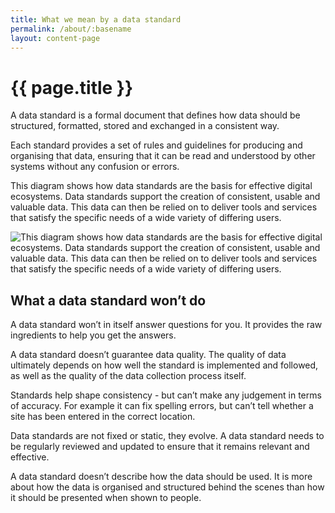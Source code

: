 ```yaml
---
title: What we mean by a data standard
permalink: /about/:basename
layout: content-page
---
```


# {{ page.title }}

A data standard is a formal document that defines how data should be structured, formatted, stored and exchanged in a consistent way. 

Each standard provides a set of rules and guidelines for producing and organising that data, ensuring that it can be read and understood by other systems without any confusion or errors.

This diagram shows how data standards are the basis for effective digital ecosystems. Data standards support the creation of consistent, usable and valuable data. This data can then be relied on to deliver tools and services that satisfy the specific needs of a wide variety of differing users.

![This diagram shows how data standards are the basis for effective digital ecosystems. Data standards support the creation of consistent, usable and valuable data. This data can then be relied on to deliver tools and services that satisfy the specific needs of a wide variety of differing users.](https://digital-land.github.io/images/diagrams/data-standards-in-effective-digital-ecosystems.png)

## What a data standard won’t do

A data standard won’t in itself answer questions for you. It provides the raw ingredients to help you get the answers.

A data standard doesn’t guarantee data quality. The quality of data ultimately depends on how well the standard is implemented and followed, as well as the quality of the data collection process itself.  

Standards help shape consistency - but can’t make any judgement in terms of accuracy. For example it can fix spelling errors, but can’t tell whether a site has been entered in the correct location.

Data standards are not fixed or static, they evolve. A data standard needs to be regularly reviewed and updated to ensure that it remains relevant and effective.

A data standard doesn’t describe how the data should be used. It is more about how the data is organised and structured behind the scenes than how it should be presented when shown to people.

